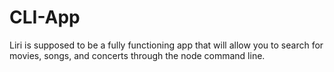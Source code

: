 # CLI-App
Liri is supposed to be a fully functioning app that will allow you to search for movies, songs, and concerts through the node command line. 